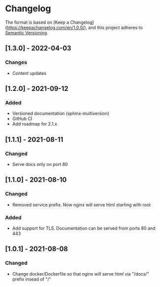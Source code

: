 # Changelog

The format is based on [Keep a Changelog]
(https://keepachangelog.com/en/1.0.0/), and this project adheres to
[Semantic Versioning](https://semver.org/spec/v2.0.0.html).

## [1.3.0] - 2022-04-03

### Changes

  - Content updates


## [1.2.0] - 2021-09-12

### Added

- Versioned documentation (sphinx-multiversion)
- GitHub CI
- Add roadmap for 2.1.x

## [1.1.1] - 2021-08-11
### Changed
- Serve docs only on port 80

## [1.1.0] - 2021-08-10
### Changed
- Removed service prefix. Now nginx will serve html starting with root

### Added
- Add support for TLS. Documentation can be served from ports 80 and 443


## [1.0.1] - 2021-08-08
### Changed

- Change docker/Dockerfile so that nginx will serve html via "/docs/" prefix
  insead of "/"
